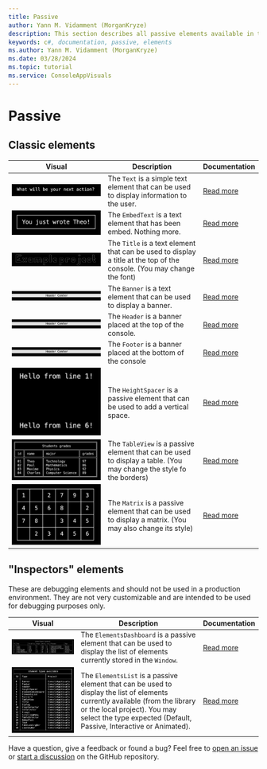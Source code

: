 ```yaml
---
title: Passive
author: Yann M. Vidamment (MorganKryze)
description: This section describes all passive elements available in the library. They will be accompanied by a brief description and a link to their respective documentation page.
keywords: c#, documentation, passive, elements
ms.author: Yann M. Vidamment (MorganKryze)
ms.date: 03/28/2024
ms.topic: tutorial
ms.service: ConsoleAppVisuals
---
```


# Passive

## Classic elements

| Visual                                                        | Description                                                                                                            | Documentation                                                                                                                |
| ------------------------------------------------------------- | ---------------------------------------------------------------------------------------------------------------------- | ---------------------------------------------------------------------------------------------------------------------------- |
| ![Text](../assets/img/jpg/elements/text.jpg)                  | The `Text` is a simple text element that can be used to display information to the user.                               | [Read more](https://morgankryze.github.io/ConsoleAppVisuals/3-references/ConsoleAppVisuals.PassiveElement.Text.html)         |
| ![EmbedText](../assets/img/jpg/elements/embed_text.jpg)       | The `EmbedText` is a text element that has been embed. Nothing more.                                                   | [Read more](https://morgankryze.github.io/ConsoleAppVisuals/3-references/ConsoleAppVisuals.PassiveElement.EmbedText.html)    |
| ![Title](../assets/img/jpg/elements/title.jpg)                | The `Title` is a text element that can be used to display a title at the top of the console. (You may change the font) | [Read more](https://morgankryze.github.io/ConsoleAppVisuals/3-references/ConsoleAppVisuals.PassiveElement.Title.html)        |
| ![Banner](../assets/img/jpg/elements/banner.jpg)              | The `Banner` is a text element that can be used to display a banner.                                                   | [Read more](https://morgankryze.github.io/ConsoleAppVisuals/3-references/ConsoleAppVisuals.PassiveElement.Banner.html)       |
| ![Header](../assets/img/jpg/elements/banner.jpg)              | The `Header` is a banner placed at the top of the console.                                                             | [Read more](https://morgankryze.github.io/ConsoleAppVisuals/3-references/ConsoleAppVisuals.PassiveElement.Header.html)       |
| ![Footer](../assets/img/jpg/elements/banner.jpg)              | The `Footer` is a banner placed at the bottom of the console                                                           | [Read more](https://morgankryze.github.io/ConsoleAppVisuals/3-references/ConsoleAppVisuals.PassiveElement.Footer.html)       |
| ![HeightSpacer](../assets/img/jpg/elements/height_spacer.jpg) | The `HeightSpacer` is a passive element that can be used to add a vertical space.                                      | [Read more](https://morgankryze.github.io/ConsoleAppVisuals/3-references/ConsoleAppVisuals.PassiveElement.HeightSpacer.html) |
| ![TableView](../assets/img/jpg/elements/table_view.jpg)       | The `TableView` is a passive element that can be used to display a table. (You may change the style fo the borders)    | [Read more](https://morgankryze.github.io/ConsoleAppVisuals/3-references/ConsoleAppVisuals.PassiveElement.TableView.html)    |
| ![Matrix](../assets/img/jpg/elements/matrix.jpg)              | The `Matrix` is a passive element that can be used to display a matrix. (You may also change its style)                | [Read more](https://morgankryze.github.io/ConsoleAppVisuals/3-references/ConsoleAppVisuals.PassiveElement.Matrix.html)       |

## "Inspectors" elements

These are debugging elements and should not be used in a production environment. They are not very customizable and are intended to be used for debugging purposes only.

| Visual                                                         | Description                                                                                                                                                                                                                         | Documentation                                                                                                                     |
| -------------------------------------------------------------- | ----------------------------------------------------------------------------------------------------------------------------------------------------------------------------------------------------------------------------------- | --------------------------------------------------------------------------------------------------------------------------------- |
| ![ElementsDashboard](../assets/img/jpg/elements/dashboard.jpg) | The `ElementsDashboard` is a passive element that can be used to display the list of elements currently stored in the `Window`.                                                                                                     | [Read more](https://morgankryze.github.io/ConsoleAppVisuals/3-references/ConsoleAppVisuals.PassiveElement.ElementsDashboard.html) |
| ![ElementsList](../assets/img/jpg/elements/elements_list.jpg)  | The `ElementsList` is a passive element that can be used to display the list of elements currently available (from the library or the local project). You may select the type expected (Default, Passive, Interactive or Animated). | [Read more](https://morgankryze.github.io/ConsoleAppVisuals/3-references/ConsoleAppVisuals.PassiveElement.ElementsList.html)      |

Have a question, give a feedback or found a bug? Feel free to [open an issue](https://github.com/MorganKryze/ConsoleAppVisuals/issues) or [start a discussion](https://github.com/MorganKryze/ConsoleAppVisuals/discussions) on the GitHub repository.
